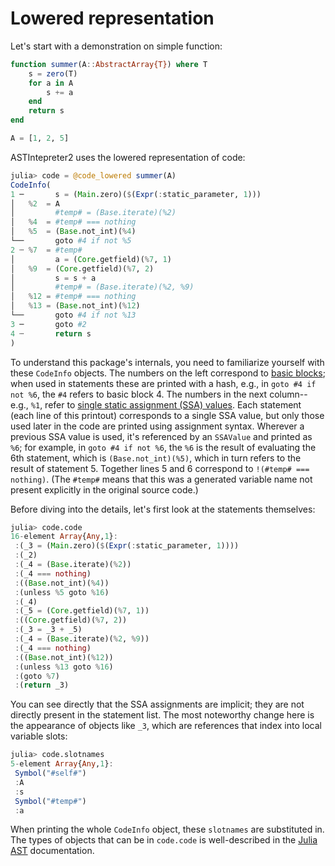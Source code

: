 # Lowered representation

Let's start with a demonstration on simple function:

```julia
function summer(A::AbstractArray{T}) where T
    s = zero(T)
    for a in A
        s += a
    end
    return s
end

A = [1, 2, 5]
```

ASTIntepreter2 uses the lowered representation of code:

```julia
julia> code = @code_lowered summer(A)
CodeInfo(
1 ─       s = (Main.zero)($(Expr(:static_parameter, 1)))
│   %2  = A
│         #temp# = (Base.iterate)(%2)
│   %4  = #temp# === nothing
│   %5  = (Base.not_int)(%4)
└──       goto #4 if not %5
2 ┄ %7  = #temp#
│         a = (Core.getfield)(%7, 1)
│   %9  = (Core.getfield)(%7, 2)
│         s = s + a
│         #temp# = (Base.iterate)(%2, %9)
│   %12 = #temp# === nothing
│   %13 = (Base.not_int)(%12)
└──       goto #4 if not %13
3 ─       goto #2
4 ┄       return s
)
```

To understand this package's internals, you need to familiarize yourself with these
`CodeInfo` objects. The numbers on the left correspond to [basic blocks](https://en.wikipedia.org/wiki/Basic_block);
when used in statements these are printed with a hash, e.g., in `goto #4 if not %6`, the
`#4` refers to basic block 4.
The numbers in the next column--e.g., `%1`, refer to [single static assignment (SSA) values](https://en.wikipedia.org/wiki/Static_single_assignment_form).
Each statement (each line of this printout) corresponds to a single SSA value,
but only those used later in the code are printed using assignment syntax.
Wherever a previous SSA value is used, it's referenced by an `SSAValue` and printed as `%6`;
for example, in `goto #4 if not %6`, the `%6` is the result of evaluating the 6th statement,
which is `(Base.not_int)(%5)`, which in turn refers to the result of statement 5.
Together lines 5 and 6 correspond to `!(#temp# === nothing)`.
(The `#temp#` means that this was a generated variable name not present explicitly in the original source code.)

Before diving into the details, let's first look at the statements themselves:

```julia
julia> code.code
16-element Array{Any,1}:
 :(_3 = (Main.zero)($(Expr(:static_parameter, 1))))
 :(_2)
 :(_4 = (Base.iterate)(%2))
 :(_4 === nothing)
 :((Base.not_int)(%4))
 :(unless %5 goto %16)
 :(_4)
 :(_5 = (Core.getfield)(%7, 1))
 :((Core.getfield)(%7, 2))
 :(_3 = _3 + _5)
 :(_4 = (Base.iterate)(%2, %9))
 :(_4 === nothing)
 :((Base.not_int)(%12))
 :(unless %13 goto %16)
 :(goto %7)
 :(return _3)
```

You can see directly that the SSA assignments are implicit; they are not directly
present in the statement list.
The most noteworthy change here is the appearance of objects like `_3`, which are
references that index into local variable slots:

```julia
julia> code.slotnames
5-element Array{Any,1}:
 Symbol("#self#")
 :A
 :s
 Symbol("#temp#")
 :a
```

When printing the whole `CodeInfo` object, these `slotnames` are substituted in.
The types of objects that can be in `code.code` is well-described in the [Julia AST](https://docs.julialang.org/en/latest/devdocs/ast/) documentation.
